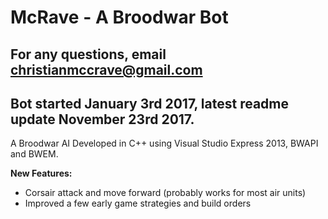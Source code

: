 # McRave - A Broodwar Bot
## For any questions, email christianmccrave@gmail.com
## Bot started January 3rd 2017, latest readme update November 23rd 2017.

A Broodwar AI Developed in C++ using Visual Studio Express 2013, BWAPI and BWEM.

**New Features:**
- Corsair attack and move forward (probably works for most air units)
- Improved a few early game strategies and build orders

